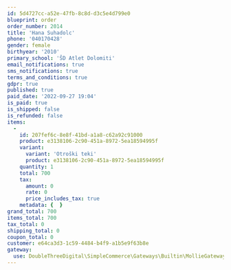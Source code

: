 ```yaml
---
id: 5d4727cc-a52e-47fb-8c8d-d3c5e4d799e0
blueprint: order
order_number: 2014
title: 'Hana Suhadolc'
phone: '040170428'
gender: female
birthyear: '2010'
primary_school: 'ŠD Atlet Dolomiti'
email_notifications: true
sms_notifications: true
terms_and_conditions: true
gdpr: true
published: true
paid_date: '2022-09-27 19:04'
is_paid: true
is_shipped: false
is_refunded: false
items:
  -
    id: 207fef6c-8e8f-41bd-a1a8-c62a92c91000
    product: e3138106-2c90-451a-8972-5ea18594995f
    variant:
      variant: 'Otroški teki'
      product: e3138106-2c90-451a-8972-5ea18594995f
    quantity: 1
    total: 700
    tax:
      amount: 0
      rate: 0
      price_includes_tax: true
    metadata: {  }
grand_total: 700
items_total: 700
tax_total: 0
shipping_total: 0
coupon_total: 0
customer: e64ca3d3-1c59-4484-b4f9-a1b5e9f63b8e
gateway:
  use: DoubleThreeDigital\SimpleCommerce\Gateways\Builtin\MollieGateway
---
```

